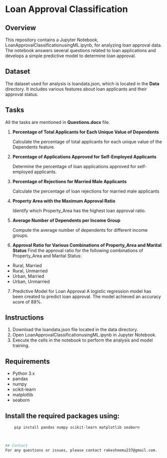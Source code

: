 # Loan Approval Classification
## Overview
This repository contains a Jupyter Notebook, LoanApprovalClassificationusingML.ipynb, for analyzing loan approval data. The notebook answers several questions related to loan applications and develops a simple predictive model to determine loan approval.
## Dataset
The dataset used for analysis is loandata.json, which is located in the **Data** directory. It includes various features about loan applicants and their approval status.
## Tasks
All the tasks are mentioned in **Questions.docx** file.
1. **Percentage of Total Applicants for Each Unique Value of Dependents**

   Calculate the percentage of total applicants for each unique value of the Dependents feature.

2. **Percentage of Applications Approved for Self-Employed Applicants**

   Determine the percentage of loan applications approved for self-employed applicants.

3. **Percentage of Rejections for Married Male Applicants**

   Calculate the percentage of loan rejections for married male applicants
4. **Property Area with the Maximum Approval Ratio**
     
   Identify which Property_Area has the highest loan approval ratio.

5. **Average Number of Dependents per Income Group**

   Compute the average number of dependents for different income groups.
6. **Approval Ratio for Various Combinations of Property_Area and Marital Status**
Find the approval ratio for the following combinations of Property_Area and Marital Status:

- Rural, Married
- Rural, Unmarried
- Urban, Married
- Urban, Unmarried
7. Predictive Model for Loan Approval
A logistic regression model has been created to predict loan approval. The model achieved an accuracy score of 88%.
## Instructions
1. Download the loandata.json file located in the data directory.
2. Open LoanApprovalClassificationusingML.ipynb in Jupyter Notebook.
3. Execute the cells in the notebook to perform the analysis and model training.
## Requirements
- Python 3.x
- pandas
- numpy
- scikit-learn
- matplotlib
- seaborn
## Install the required packages using:
```bash
    pip install pandas numpy scikit-learn matplotlib seaborn
    


## Contact
For any questions or issues, please contact rakeshnemu237@gmail.com.
